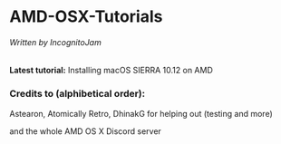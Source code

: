 # AMD-OSX-Tutorials
###### Written by IncognitoJam

**Latest tutorial:** Installing macOS SIERRA 10.12 on AMD

### Credits to (alphibetical order):
Astearon, Atomically Retro, DhinakG for helping out (testing and more)

and the whole AMD OS X Discord server